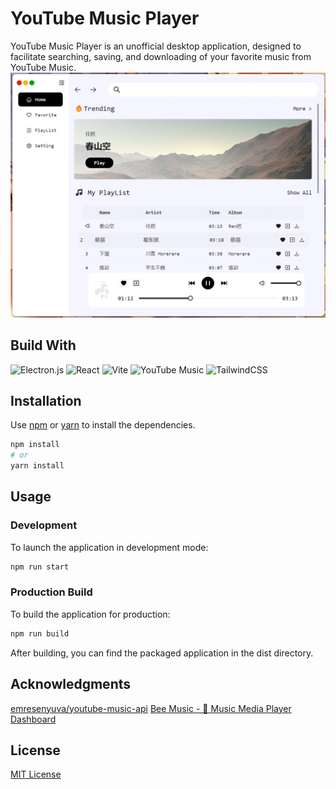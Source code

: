 # YouTube Music Player
YouTube Music Player is an unofficial desktop application, designed to facilitate  searching, saving, and downloading of your favorite music from YouTube Music.
![img](./images/1.png)
## Build With
![Electron.js](https://img.shields.io/badge/Electron-191970?style=for-the-badge&logo=Electron&logoColor=white)
![React](https://img.shields.io/badge/react-%2320232a.svg?style=for-the-badge&logo=react&logoColor=%2361DAFB)
![Vite](https://img.shields.io/badge/vite-%23646CFF.svg?style=for-the-badge&logo=vite&logoColor=white)
![YouTube Music](https://img.shields.io/badge/YouTube_Music-FF0000?style=for-the-badge&logo=youtube-music&logoColor=white)
![TailwindCSS](https://img.shields.io/badge/tailwindcss-%2338B2AC.svg?style=for-the-badge&logo=tailwind-css&logoColor=white)


## Installation

Use [npm](https://www.npmjs.com/) or [yarn](https://yarnpkg.com/) to install the dependencies.

```bash
npm install
# or
yarn install
```
## Usage
### Development
To launch the application in development mode:
```bash
npm run start
```
### Production Build
To build the application for production:
```bash
npm run build
```
After building, you can find the packaged application in the dist directory.

## Acknowledgments
[emresenyuva/youtube-music-api](https://github.com/emresenyuva/youtube-music-api)
[Bee Music - 🎵 Music Media Player Dashboard](https://dribbble.com/shots/16618273-Bee-Music-Music-Media-Player-Dashboard)

## License
[MIT License](https://choosealicense.com/licenses/mit/)